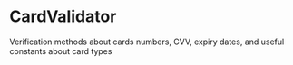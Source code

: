 # CardValidator
Verification methods about cards numbers, CVV, expiry dates, and useful constants about card types
